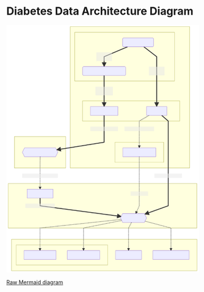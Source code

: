 # Diabetes Data Architecture Diagram

![Mermaid diagram -- click to view](./diabetes.svg)

[Raw Mermaid diagram](./diabetes.mermaid)
